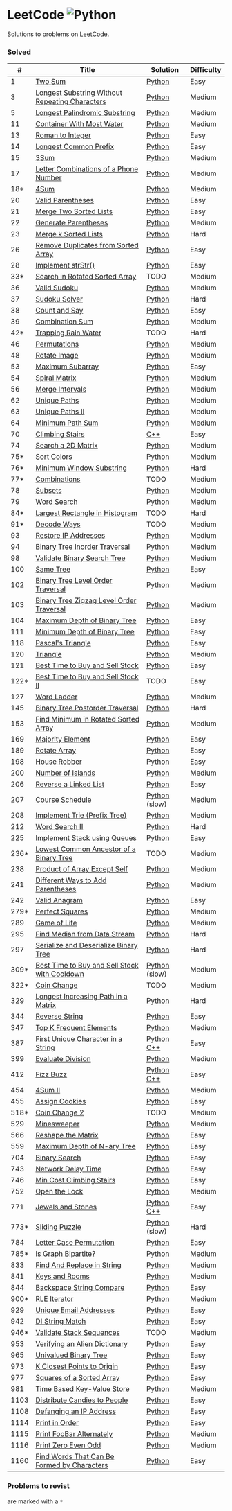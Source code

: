 # LeetCode ![Python](https://img.shields.io/badge/language-Python%20/%20C++-blue.svg)

Solutions to problems on [LeetCode](https://leetcode.com/).

### Solved

|  #  | Title           |  Solution       | Difficulty    |
|-----|---------------- | --------------- | ------------- |
1 | [Two Sum](https://leetcode.com/problems/two-sum) | [Python](./python/two-sum.py) | Easy
3 | [Longest Substring Without Repeating Characters](https://leetcode.com/problems/longest-substring-without-repeating-characters) | [Python](./python/longest-substring-without-repeating-characters.py) | Medium
5 | [Longest Palindromic Substring](https://leetcode.com/problems/longest-palindromic-substring) | [Python](./python/longest-palindromic-substring.py) | Medium
11 | [Container With Most Water](https://leetcode.com/problems/container-with-most-water) | [Python](./python/container-with-most-water.py) | Medium
13 | [Roman to Integer](https://leetcode.com/problems/roman-to-integer) | [Python](python/roman-to-integer.py) | Easy
14 | [Longest Common Prefix](https://leetcode.com/problems/longest-common-prefix.py) | [Python](./python/longest-common-prefix.py) | Easy
15 | [3Sum](https://leetcode.com/problems/3sum) | [Python](./python/3sum.py) | Medium
17 | [Letter Combinations of a Phone Number](https://leetcode.com/problems/letter-combinations-of-a-phone-number) | [Python](./python/letter-combinations-of-a-phone-number.py) | Medium
18* | [4Sum](https://leetcode.com/problems/4sum) | [Python](./python/4sum.py) | Medium
20 | [Valid Parentheses](https://leetcode.com/problems/valid-parentheses) | [Python](./python/valid-parentheses.py) | Easy
21 | [Merge Two Sorted Lists](https://leetcode.com/problems/merge-two-sorted-lists) | [Python](./python/merge-two-sorted-lists.py) | Easy
22 | [Generate Parentheses](https://leetcode.com/problems/generate-parentheses) | [Python](./python/generate-parentheses) | Medium
23 | [Merge k Sorted Lists](https://leetcode.com/problems/merge-k-sorted-lists) | [Python](./python/merge-k-sorted-lists.py) | Hard
26 | [Remove Duplicates from Sorted Array](https://leetcode.com/problems/remove-duplicates-from-sorted-array) | [Python](./python/remove-duplicates-from-sorted-array.py) | Easy
28 | [Implement strStr()](https://leetcode.com/problems/implement-strstr) | [Python](./python/implement-strstr.py) | Easy
33* | [Search in Rotated Sorted Array](https://leetcode.com/problems/search-in-rotated-sorted-array) | TODO | Medium
36 | [Valid Sudoku](https://leetcode.com/problems/valid-sudoku) | [Python](./python/valid-sudoku.py) | Medium
37 | [Sudoku Solver](https://leetcode.com/problems/sudoku-solver) | [Python](./python/sudoku-solver.py) | Hard
38 | [Count and Say](https://leetcode.com/problems/count-and-say) | [Python](./python/count-and-say.py) | Easy
39 | [Combination Sum](https://leetcode.com/problems/combination-sum) | [Python](./python/combination-sum.py) | Medium
42* | [Trapping Rain Water](https://leetcode.com/problems/trapping-rain-water) | TODO | Hard
46 | [Permutations](https://leetcode.com/problems/permutations/) | [Python](./python/permutations.py) | Medium
48 | [Rotate Image](https://leetcode.com/problems/rotate-image) | [Python](./python/rotate-image.py) | Medium
53 | [Maximum Subarray](https://leetcode.com/problems/maximum-subarray) | [Python](./python/maximum-subarray.py) | Easy
54 | [Spiral Matrix](https://leetcode.com/problems/spiral-matrix) | [Python](./python/spiral-matrix.py) | Medium
56 | [Merge Intervals](https://leetcode.com/problems/merge-intervals) | [Python](./python/merge-intervals.py) | Medium
62 | [Unique Paths](https://leetcode.com/problems/unique-paths) | [Python](./python/unique-paths.py) | Medium
63 | [Unique Paths II](https://leetcode.com/problems/unique-paths-ii/) | [Python](./python/unique-paths-ii.py) | Medium
64 | [Minimum Path Sum](https://leetcode.com/problems/minimum-path-sum) | [Python](./python/minimum-path-sum.py) | Medium
70 | [Climbing Stairs](https://leetcode.com/problems/climbing-stairs) | [C++](./cpp/climbing-stairs.cc) | Easy
74 | [Search a 2D Matrix](https://leetcode.com/problems/search-a-2d-matrix) | [Python](./python/search-a-2d-matrix.py) | Medium
75* | [Sort Colors](https://leetcode.com/problems/sort-colors) | [Python](./python/sort-colors.py) | Medium
76* | [Minimum Window Substring](https://leetcode.com/problems/minimum-window-substring) | [Python](./python/minimum-window-substring.py) | Hard
77* | [Combinations](https://leetcode.com/problems/combinations) | TODO | Medium
78 | [Subsets](https://leetcode.com/problems/subsets) | [Python](./python/subsets.py) | Medium
79 | [Word Search](https://leetcode.com/problems/word-search) | [Python](./python/word-search.py) | Medium
84* | [Largest Rectangle in Histogram](https://leetcode.com/problems/largest-rectangle-in-histogram) | TODO | Hard
91* | [Decode Ways](https://leetcode.com/problems/decode-ways) | TODO | Medium
93 | [Restore IP Addresses](https://leetcode.com/problems/restore-ip-addresses) | [Python](./python/restore-ip-addresses.py) | Medium
94 | [Binary Tree Inorder Traversal](https://leetcode.com/problems/binary-tree-inorder-traversal) | [Python](./python/binary-tree-inorder-traversal.py) | Medium
98 | [Validate Binary Search Tree](https://leetcode.com/problems/validate-binary-search-tree) | [Python](./python/validate-binary-search-tree.py) | Medium
100 | [Same Tree](https://leetcode.com/problems/same-tree) | [Python](./python/same-tree.py) | Easy
102 | [Binary Tree Level Order Traversal](https://leetcode.com/problems/binary-tree-level-order-traversal) | [Python](./python/binary-tree-level-order-traversal.py) | Medium
103 | [Binary Tree Zigzag Level Order Traversal](https://leetcode.com/problems/binary-tree-zigzag-level-order-traversal) | [Python](./python/binary-tree-zigzag-level-order-traversal.py) | Medium
104 | [Maximum Depth of Binary Tree](https://leetcode.com/problems/maximum-depth-of-binary-tree) | [Python](./python/maximum-depth-of-binary-tree.py) | Easy
111 | [Minimum Depth of Binary Tree](https://leetcode.com/problems/minimum-depth-of-binary-tree) | [Python](./python/minimum-depth-of-binary-tree.py) | Easy
118 | [Pascal's Triangle](https://leetcode.com/problems/pascals-triangle) | [Python](./python/pascals-triangle.py) | Easy
120 | [Triangle](https://leetcode.com/problems/triangle) | [Python](./python/triangle.py) | Medium
121 | [Best Time to Buy and Sell Stock](https://leetcode.com/problems/best-time-to-buy-and-sell-stock) | [Python](./python/best-time-to-buy-and-sell-stock.py) | Easy
122* | [Best Time to Buy and Sell Stock II](https://leetcode.com/problems/best-time-to-buy-and-sell-stock-ii) | TODO | Easy
127 | [Word Ladder](https://leetcode.com/problems/word-ladder) | [Python](./python/word-ladder.py) | Medium
145 | [Binary Tree Postorder Traversal](https://leetcode.com/problems/binary-tree-postorder-traversal) | [Python](./python/binary-tree-postorder-traversal.py) | Hard
153 | [Find Minimum in Rotated Sorted Array](https://leetcode.com/problems/find-minimum-in-rotated-sorted-array) | [Python](./python/find-minimum-in-rotated-sorted-array.py) | Medium
169 | [Majority Element](https://leetcode.com/problems/majority-element) | [Python](./python/majority-element.py) | Easy
189 | [Rotate Array](https://leetcode.com/problems/rotate-array) | [Python](./python/rotate-array.py) | Easy
198 | [House Robber](https://leetcode.com/problems/house-robber) | [Python](./python/house-robber.py) | Easy
200 | [Number of Islands](https://leetcode.com/problems/number-of-islands) | [Python](./python/number-of-islands.py) | Medium
206 | [Reverse a Linked List](https://leetcode.com/problems/reverse-linked-list) | [Python](./python/reverse-linked-list.py) | Easy
207 | [Course Schedule](https://leetcode.com/problems/course-schedule) | [Python](./python/course-schedule.py) (slow) | Medium
208 | [Implement Trie (Prefix Tree)](https://leetcode.com/problems/implement-trie-prefix-tree) | [Python](./python/implement-trie-prefix-tree.py) | Medium
212 | [Word Search II](https://leetcode.com/problems/word-search-ii) | [Python](./python/word-search-ii.py) | Hard
225 | [Implement Stack using Queues](https://leetcode.com/problems/implement-stack-using-queues) | [Python](./python/implement-stack-using-queues.py) | Easy
236* | [Lowest Common Ancestor of a Binary Tree](https://leetcode.com/problems/lowest-common-ancestor-of-a-binary-tree) | TODO | Medium
238 | [Product of Array Except Self](https://leetcode.com/problems/product-of-array-except-self) | [Python](./python/product-of-array-except-self.py) | Medium
241 | [Different Ways to Add Parentheses](https://leetcode.com/problems/different-ways-to-add-parentheses) | [Python](./python/different-ways-to-add-parentheses.py) | Medium
242 | [Valid Anagram](https://leetcode.com/problems/valid-anagram) | [Python](./python/valid-anagram.py) | Easy
279* | [Perfect Squares](https://leetcode.com/problems/perfect-squares) | [Python](./python/perfect-squares.py) | Medium
289 | [Game of Life](https://leetcode.com/problems/game-of-life) | [Python](./python/game-of-life.py) | Medium
295 | [Find Median from Data Stream](https://leetcode.com/problems/find-median-from-data-stream) | [Python](./python/find-median-from-data-stream.py) | Hard
297 | [Serialize and Deserialize Binary Tree](https://leetcode.com/problems/serialize-and-deserialize-binary-tree) | [Python](./python/serialize-and-deserialize-binary-tree.py) | Hard
309* | [Best Time to Buy and Sell Stock with Cooldown](https://leetcode.com/problems/best-time-to-buy-and-sell-stock-with-cooldown) | [Python](./python/best-time-to-buy-and-sell-stock-with-cooldown.py) (slow) | Medium
322* | [Coin Change](https://leetcode.com/problems/coin-change) | TODO | Medium
329 | [Longest Increasing Path in a Matrix](https://leetcode.com/problems/longest-increasing-path-in-a-matrix) | [Python](./python/longest-increasing-path-in-a-matrix.py) | Hard
344 | [Reverse String](https://leetcode.com/problems/reverse-string) | [Python](./python/reverse-string.py) | Easy
347 | [Top K Frequent Elements](https://leetcode.com/problems/top-k-frequent-elements) | [Python](./python/top-k-frequent-elements.py) | Medium
387 | [First Unique Character in a String](https://leetcode.com/problems/first-unique-character-in-a-string) | [Python](./python/first-unique-character-in-a-string.py) [C++](./cpp/first-unique-character-in-a-string.cc) | Easy
399 | [Evaluate Division](https://leetcode.com/problems/evaluate-division/) | [Python](./python/evaluate-division.py) | Medium
412 | [Fizz Buzz](https://leetcode.com/problems/fizz-buzz) | [Python](./python/fizz-buzz.py) [C++](./cpp/fizz-buzz.cc) | Easy
454 | [4Sum II](https://leetcode.com/problems/4sum-ii) | [Python](./python/4sum-ii.py) | Medium
455 | [Assign Cookies](https://leetcode.com/problems/assign-cookies) | [Python](./python/assign-cookies.py) | Easy
518* | [Coin Change 2](https://leetcode.com/problems/coin-change-2) | TODO | Medium
529 | [Minesweeper](https://leetcode.com/problems/minesweeper) | [Python](./python/minesweeper.py) | Medium
566 | [Reshape the Matrix](https://leetcode.com/problems/reshape-the-matrix) | [Python](./python/reshape-the-matrix.py) | Easy
559 | [Maximum Depth of N-ary Tree](https://leetcode.com/problems/maximum-depth-of-n-ary-tree) | [Python](./python/maximum-depth-of-n-ary-tree.py) | Easy
704 | [Binary Search](https://leetcode.com/problems/binary-search) | [Python](./python/binary-search.py) | Easy
743 | [Network Delay Time](https://leetcode.com/problems/network-delay-time) | [Python](./python/network-delay-time.py) | Easy
746 | [Min Cost Climbing Stairs](https://leetcode.com/problems/min-cost-climbing-stairs) | [Python](./python/min-cost-climbing-stairs.py) | Easy
752 | [Open the Lock](https://leetcode.com/problems/open-the-lock) | [Python](./python/open-the-lock.py) | Medium
771 | [Jewels and Stones](https://leetcode.com/problems/jewels-and-stones) | [Python](./python/jewels-and-stones.py) [C++](./cpp/jewels-and-stones.cc) | Easy
773* | [Sliding Puzzle](https://leetcode.com/problems/sliding-puzzle) | [Python](./python/sliding-puzzle.py) (slow) | Hard
784 | [Letter Case Permutation](https://leetcode.com/problems/letter-case-permutation) | [Python](./python/letter-case-permutation.py) | Easy
785* | [Is Graph Bipartite?](https://leetcode.com/problems/is-graph-bipartite) | [Python](./python/is-graph-bipartite.py) | Medium
833 | [Find And Replace in String](https://leetcode.com/problems/find-and-replace-in-string) | [Python](./python/find-and-replace-in-string.py) | Medium
841 | [Keys and Rooms](https://leetcode.com/problems/keys-and-rooms) | [Python](./python/keys-and-rooms.py) | Medium
844 | [Backspace String Compare](https://leetcode.com/problems/backspace-string-compare) | [Python](./python/backspace-string-compare.py) | Easy
900* | [RLE Iterator](https://leetcode.com/problems/rle-iterator) | [Python](./python/rle-iterator.py) | Medium
929 | [Unique Email Addresses](https://leetcode.com/problems/unique-email-addresses) | [Python](./python/unique-email-addresses.py) | Easy
942 | [DI String Match](https://leetcode.com/problems/di-string-match) | [Python](./python/di-string-match.py) | Easy
946* | [Validate Stack Sequences](https://leetcode.com/problems/validate-stack-sequences) | TODO | Medium
953 | [Verifying an Alien Dictionary](https://leetcode.com/problems/verifying-an-alien-dictionary) | [Python](./python/verifying-an-alien-dictionary.py) | Easy
965 | [Univalued Binary Tree](https://leetcode.com/problems/univalued-binary-tree) | [Python](./python/univalued-binary-tree.py) | Easy
973 | [K Closest Points to Origin](https://leetcode.com/problems/k-closest-points-to-origin) | [Python](./python/k-closest-points-to-origin.py) | Easy
977 | [Squares of a Sorted Array](https://leetcode.com/problems/squares-of-a-sorted-array) | [Python](./python/squares-of-a-sorted-array.py) | Easy
981 | [Time Based Key-Value Store](https://leetcode.com/problems/time-based-key-value-store) | [Python](./python/time-based-key-value-store.py) | Medium
1103 | [Distribute Candies to People](https://leetcode.com/problems/distribute-candies-to-people) | [Python](./python/distribute-candies-to-people.py) | Easy
1108 | [Defanging an IP Address](https://leetcode.com/problems/defanging-an-ip-address) | [Python](./python/defanging-an-ip-address.py) | Easy
1114 | [Print in Order](https://leetcode.com/problems/print-in-order) | [Python](./python/print-in-order.py) | Easy
1115 | [Print FooBar Alternately](https://leetcode.com/problems/print-foobar-alternately) | [Python](./python/print-foobar-alternately.py) | Medium
1116 | [Print Zero Even Odd](https://leetcode.com/problems/print-zero-even-odd) | [Python](./python/print-zero-even-odd.py) | Medium
1160 | [Find Words That Can Be Formed by Characters](https://leetcode.com/problems/find-words-that-can-be-formed-by-characters) | [Python](./python/find-words-that-can-be-formed-by-characters.py) | Easy

### Problems to revist

are marked with a `*`

